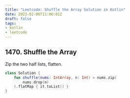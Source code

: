 ```yaml
---
title: "Leetcode: Shuffle the Array Solution in Kotlin"
date: 2023-02-06T11:06:01Z
draft: false
tags:
- kotlin
- leetcode
---
```

## 1470. Shuffle the Array
Zip the two half lists, flatten.

```kotlin
class Solution {
    fun shuffle(nums: IntArray, n: Int) = nums.zip(
        nums.drop(n)
    ).flatMap { it.toList() }
}
```
